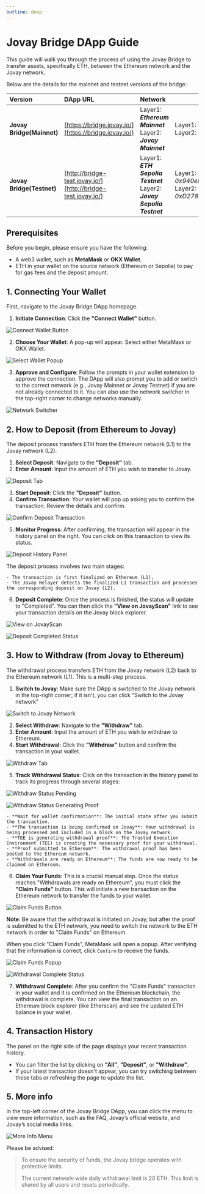 ```yaml
---
outline: deep
---
```


# Jovay Bridge DApp Guide

This guide will walk you through the process of using the Jovay Bridge to transfer assets, specifically ETH, between the Ethereum network and the Jovay network.

Below are the details for the mainnet and testnet versions of the bridge:

| Version | DApp URL | Network | Bridge Contracts |
| :--- | :--- | :--- | --- |
| **Jovay Bridge(Mainnet)** | [https://bridge.jovay.io/](https://bridge.jovay.io/) | Layer1: _**Ethereum Mainnet**_<br/>Layer2: _**Jovay Mainnet**_ | Layer1: _Coming soon_<br/>Layer2: _Coming soon_ |
| **Jovay Bridge(Testnet)** | [http://bridge-test.jovay.io/](http://bridge-test.jovay.io/) | Layer1: _**ETH Sepolia Testnet**_<br/>Layer2: _**Jovay Sepolia Testnet**_ | Layer1: _0x940eFB877281884699176892B02A3db49f29CDE8_<br/>Layer2: _0xD278bC7189d2ed65c005c345A0e8a387f15b7a3A_ |

## Prerequisites
Before you begin, please ensure you have the following:

* A web3 wallet, such as **MetaMask** or **OKX Wallet**.
* ETH in your wallet on the source network (Ethereum or Sepolia) to pay for gas fees and the deposit amount.

## 1. Connecting Your Wallet
First, navigate to the Jovay Bridge DApp homepage.

1. **Initiate Connection**: Click the **"Connect Wallet"** button.

![Connect Wallet Button](/Images/jovay-bridge-dapp-tutorial/connect-wallet.png)

2. **Choose Your Wallet**: A pop-up will appear. Select either MetaMask or OKX Wallet.

![Select Wallet Popup](/Images/jovay-bridge-dapp-tutorial/select-wallet-popup.png)

3. **Approve and Configure**: Follow the prompts in your wallet extension to approve the connection. The DApp will also prompt you to add or switch to the correct network (e.g., Jovay Mainnet or Jovay Testnet) if you are not already connected to it. You can also use the network switcher in the top-right corner to change networks manually.

![Network Switcher](/Images/jovay-bridge-dapp-tutorial/network-switch.png)

## 2. How to Deposit (from Ethereum to Jovay)
The deposit process transfers ETH from the Ethereum network (L1) to the Jovay network (L2).

1. **Select Deposit**: Navigate to the **"Deposit"** tab.
2. **Enter Amount**: Input the amount of ETH you wish to transfer to Jovay.

![Deposit Tab](/Images/jovay-bridge-dapp-tutorial/deposit-tab.png)

3. **Start Deposit**: Click the **"Deposit"** button.
4. **Confirm Transaction**: Your wallet will pop up asking you to confirm the transaction. Review the details and confirm.

![Confirm Deposit Transaction](/Images/jovay-bridge-dapp-tutorial/confirm-deposit-transaction.png)

5. **Monitor Progress**: After confirming, the transaction will appear in the history panel on the right. You can click on this transaction to view its status.

![Deposit History Panel](/Images/jovay-bridge-dapp-tutorial/deposit-history-panel.png)

The deposit process involves two main stages:

    - The transaction is first finalized on Ethereum (L1).
    - The Jovay Relayer detects the finalized L1 transaction and processes the corresponding deposit on Jovay (L2).
6. **Deposit Complete**: Once the process is finished, the status will update to "Completed". You can then click the **"View on JovayScan"** link to see your transaction details on the Jovay block explorer.


![View on JovayScan](/Images/jovay-bridge-dapp-tutorial/deposit-progress.png)

![Deposit Completed Status](/Images/jovay-bridge-dapp-tutorial/deposit-completed-status.png)


## 3. How to Withdraw (from Jovay to Ethereum)
The withdrawal process transfers ETH from the Jovay network (L2) back to the Ethereum network (L1). This is a multi-step process.

1. **Switch to Jovay**: Make sure the DApp is switched to the Jovay network in the top-right corner; if it isn't, you can click “Switch to the Jovay network”

![Switch to Jovay Network](/Images/jovay-bridge-dapp-tutorial/network-switch.png)

2. **Select Withdraw**: Navigate to the **"Withdraw"** tab.
3. **Enter Amount**: Input the amount of ETH you wish to withdraw to Ethereum.
4. **Start Withdrawal**: Click the **"Withdraw"** button and confirm the transaction in your wallet.

![Withdraw Tab](/Images/jovay-bridge-dapp-tutorial/withdraw-tab.png)

5. **Track Withdrawal Status**: Click on the transaction in the history panel to track its progress through several stages:

![Withdraw Status Pending](/Images/jovay-bridge-dapp-tutorial/withdraw-progress.png)

![Withdraw Status Generating Proof](/Images/jovay-bridge-dapp-tutorial/withdraw-history.png)

    - **Wait for wallet confirmation**: The initial state after you submit the transaction.
    - **The transaction is being confirmed on Jovay**: Your withdrawal is being processed and included in a block on the Jovay network.
    - **TEE is generating withdrawal proof**: The Trusted Execution Environment (TEE) is creating the necessary proof for your withdrawal.
    - **Proof submitted to Ethereum**: The withdrawal proof has been posted to the Ethereum network.
    - **Withdrawals are ready on Ethereum**: The funds are now ready to be claimed on Ethereum.
6. **Claim Your Funds**: This is a crucial manual step. Once the status reaches "Withdrawals are ready on Ethereum", you must click the **"Claim Funds"** button. This will initiate a new transaction on the Ethereum network to transfer the funds to your wallet.

![Claim Funds Button](/Images/jovay-bridge-dapp-tutorial/claim-funds-tab.png)

**Note**: Be aware that the withdrawal is initiated on Jovay, but after the proof is submitted to the ETH network, you need to switch the network to the ETH network in order to "Claim Funds" on Ethereum.

When you click "Claim Funds", MetaMask will open a popup. After verifying that the information is correct, click `Confirm` to receive the funds.

![Claim Funds Popup](/Images/jovay-bridge-dapp-tutorial/receiving-funds.png)

![Withdrawal Complete Status](/Images/jovay-bridge-dapp-tutorial/receive-funds-history.png)

7. **Withdrawal Complete**: After you confirm the "Claim Funds" transaction in your wallet and it is confirmed on the Ethereum blockchain, the withdrawal is complete. You can view the final transaction on an Ethereum block explorer (like Etherscan) and see the updated ETH balance in your wallet.

## 4. Transaction History
The panel on the right side of the page displays your recent transaction history.

* You can filter the list by clicking on **"All"**, **"Deposit"**, or **"Withdraw"**.
* If your latest transaction doesn't appear, you can try switching between these tabs or refreshing the page to update the list.

## 5. More info
In the top-left corner of the Jovay Bridge DApp, you can click the menu to view more information, such as the FAQ, Jovay’s official website, and Jovay’s social media links.

![More Info Menu](/Images/jovay-bridge-dapp-tutorial/more-info.png)

Please be advised:

> To ensure the security of funds, the Jovay bridge operates with protective limits.
>
> The current network-wide daily withdrawal limit is 20 ETH. This limit is shared by all users and resets periodically.
